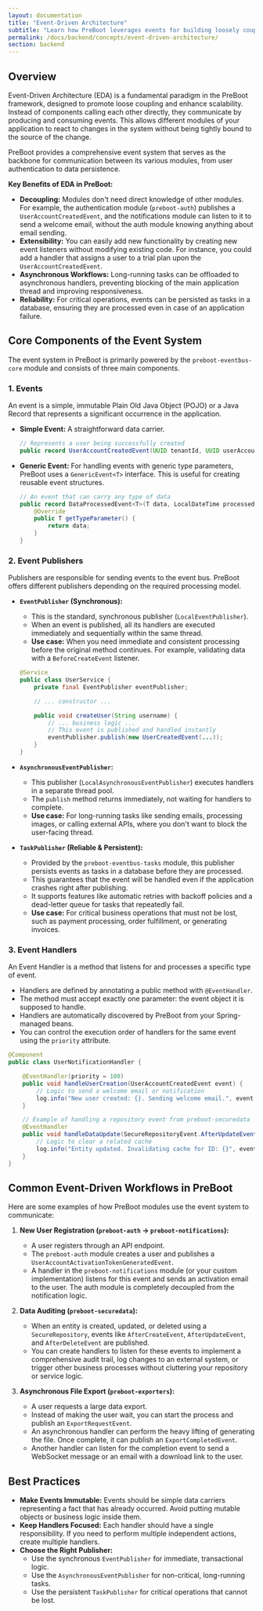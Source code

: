 ```yaml
---
layout: documentation
title: "Event-Driven Architecture"
subtitle: "Learn how PreBoot leverages events for building loosely coupled and scalable systems."
permalink: /docs/backend/concepts/event-driven-architecture/
section: backend
---
```

## Overview

Event-Driven Architecture (EDA) is a fundamental paradigm in the PreBoot framework, designed to promote loose coupling and enhance scalability. Instead of components calling each other directly, they communicate by producing and consuming events. This allows different modules of your application to react to changes in the system without being tightly bound to the source of the change.

PreBoot provides a comprehensive event system that serves as the backbone for communication between its various modules, from user authentication to data persistence.

**Key Benefits of EDA in PreBoot:**
* **Decoupling:** Modules don't need direct knowledge of other modules. For example, the authentication module (`preboot-auth`) publishes a `UserAccountCreatedEvent`, and the notifications module can listen to it to send a welcome email, without the auth module knowing anything about email sending.
* **Extensibility:** You can easily add new functionality by creating new event listeners without modifying existing code. For instance, you could add a handler that assigns a user to a trial plan upon the `UserAccountCreatedEvent`.
* **Asynchronous Workflows:** Long-running tasks can be offloaded to asynchronous handlers, preventing blocking of the main application thread and improving responsiveness.
* **Reliability:** For critical operations, events can be persisted as tasks in a database, ensuring they are processed even in case of an application failure.

## Core Components of the Event System

The event system in PreBoot is primarily powered by the `preboot-eventbus-core` module and consists of three main components.

### 1. Events

An event is a simple, immutable Plain Old Java Object (POJO) or a Java Record that represents a significant occurrence in the application.

* **Simple Event:** A straightforward data carrier.
    ```java
    // Represents a user being successfully created
    public record UserAccountCreatedEvent(UUID tenantId, UUID userAccountId, String email, String username) {}
    ```
* **Generic Event:** For handling events with generic type parameters, PreBoot uses a `GenericEvent<T>` interface. This is useful for creating reusable event structures.
    ```java
    // An event that can carry any type of data
    public record DataProcessedEvent<T>(T data, LocalDateTime processedAt) implements GenericEvent<T> {
        @Override
        public T getTypeParameter() {
            return data;
        }
    }
    ```

### 2. Event Publishers

Publishers are responsible for sending events to the event bus. PreBoot offers different publishers depending on the required processing model.

* **`EventPublisher` (Synchronous):**
    * This is the standard, synchronous publisher (`LocalEventPublisher`).
    * When an event is published, all its handlers are executed immediately and sequentially within the same thread.
    * **Use case:** When you need immediate and consistent processing before the original method continues. For example, validating data with a `BeforeCreateEvent` listener.

    ```java
    @Service
    public class UserService {
        private final EventPublisher eventPublisher;

        // ... constructor ...

        public void createUser(String username) {
            // ... business logic ...
            // This event is published and handled instantly
            eventPublisher.publish(new UserCreatedEvent(...));
        }
    }
    ```

* **`AsynchronousEventPublisher`:**
    * This publisher (`LocalAsynchronousEventPublisher`) executes handlers in a separate thread pool.
    * The `publish` method returns immediately, not waiting for handlers to complete.
    * **Use case:** For long-running tasks like sending emails, processing images, or calling external APIs, where you don't want to block the user-facing thread.

* **`TaskPublisher` (Reliable & Persistent):**
    * Provided by the `preboot-eventbus-tasks` module, this publisher persists events as tasks in a database before they are processed.
    * This guarantees that the event will be handled even if the application crashes right after publishing.
    * It supports features like automatic retries with backoff policies and a dead-letter queue for tasks that repeatedly fail.
    * **Use case:** For critical business operations that must not be lost, such as payment processing, order fulfillment, or generating invoices.

### 3. Event Handlers

An Event Handler is a method that listens for and processes a specific type of event.

* Handlers are defined by annotating a public method with `@EventHandler`.
* The method must accept exactly one parameter: the event object it is supposed to handle.
* Handlers are automatically discovered by PreBoot from your Spring-managed beans.
* You can control the execution order of handlers for the same event using the `priority` attribute.

```java
@Component
public class UserNotificationHandler {

    @EventHandler(priority = 100)
    public void handleUserCreation(UserAccountCreatedEvent event) {
        // Logic to send a welcome email or notification
        log.info("New user created: {}. Sending welcome email.", event.username());
    }

    // Example of handling a repository event from preboot-securedata
    @EventHandler
    public void handleDataUpdate(SecureRepositoryEvent.AfterUpdateEvent<MyEntity> event) {
        // Logic to clear a related cache
        log.info("Entity updated. Invalidating cache for ID: {}", event.getEntity().getId());
    }
}
```

## Common Event-Driven Workflows in PreBoot

Here are some examples of how PreBoot modules use the event system to communicate:

1.  **New User Registration (`preboot-auth` -> `preboot-notifications`):**
    * A user registers through an API endpoint.
    * The `preboot-auth` module creates a user and publishes a `UserAccountActivationTokenGeneratedEvent`.
    * A handler in the `preboot-notifications` module (or your custom implementation) listens for this event and sends an activation email to the user. The auth module is completely decoupled from the notification logic.

2.  **Data Auditing (`preboot-securedata`):**
    * When an entity is created, updated, or deleted using a `SecureRepository`, events like `AfterCreateEvent`, `AfterUpdateEvent`, and `AfterDeleteEvent` are published.
    * You can create handlers to listen for these events to implement a comprehensive audit trail, log changes to an external system, or trigger other business processes without cluttering your repository or service logic.

3.  **Asynchronous File Export (`preboot-exporters`):**
    * A user requests a large data export.
    * Instead of making the user wait, you can start the process and publish an `ExportRequestEvent`.
    * An asynchronous handler can perform the heavy lifting of generating the file. Once complete, it can publish an `ExportCompletedEvent`.
    * Another handler can listen for the completion event to send a WebSocket message or an email with a download link to the user.

## Best Practices

* **Make Events Immutable:** Events should be simple data carriers representing a fact that has already occurred. Avoid putting mutable objects or business logic inside them.
* **Keep Handlers Focused:** Each handler should have a single responsibility. If you need to perform multiple independent actions, create multiple handlers.
* **Choose the Right Publisher:**
    * Use the synchronous `EventPublisher` for immediate, transactional logic.
    * Use the `AsynchronousEventPublisher` for non-critical, long-running tasks.
    * Use the persistent `TaskPublisher` for critical operations that cannot be lost.
```
